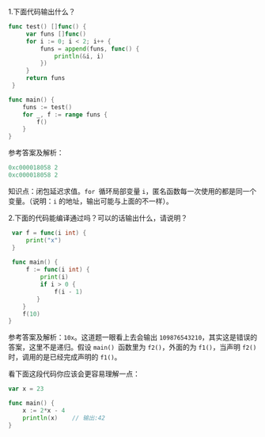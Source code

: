 1.下面代码输出什么？

```go
func test() []func() {
     var funs []func()
     for i := 0; i < 2; i++ {
         funs = append(funs, func() {
             println(&i, i)
         })
     }
     return funs
 }

func main() {
    funs := test()
    for _, f := range funs {
        f()
    }
}
```

参考答案及解析：

```go
0xc000018058 2
0xc000018058 2
```

知识点：闭包延迟求值。`for `循环局部变量 `i`，匿名函数每一次使用的都是同一个变量。（说明：`i` 的地址，输出可能与上面的不一样）。

2.下面的代码能编译通过吗？可以的话输出什么，请说明？

```go
 var f = func(i int) {
     print("x")
 }
 
 func main() {
     f := func(i int) {
         print(i)
         if i > 0 {
             f(i - 1)
        }
    }
    f(10)
}
```

参考答案及解析：`10x`。这道题一眼看上去会输出 `109876543210`，其实这是错误的答案，这里不是递归。假设 `main() `函数里为 `f2()`，外面的为 `f1()`，当声明 `f2()` 时，调用的是已经完成声明的 `f1()`。

看下面这段代码你应该会更容易理解一点：

```go
var x = 23

func main() {
    x := 2*x - 4
    println(x)    // 输出:42
}
```

